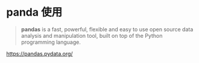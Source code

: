 # panda 使用

> **pandas** is a fast, powerful, flexible and easy to use open source data analysis and manipulation tool,
> built on top of the Python programming language.

https://pandas.pydata.org/



